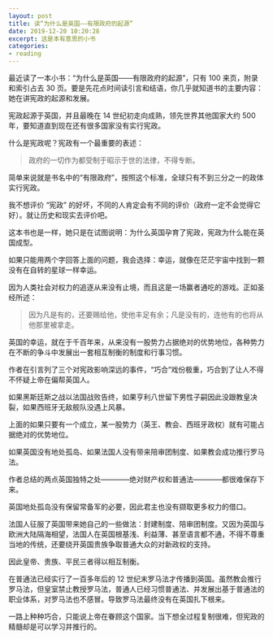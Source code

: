 ```yaml
---
layout: post
title: 读“为什么是英国——有限政府的起源”
date: 2019-12-20 10:20:28
excerpt: 这是本有意思的小书
categories: 
- reading
---
```


最近读了一本小书：“为什么是英国——有限政府的起源”，只有 100 来页，附录和索引占去 30 页。要是先花点时间读引言和结语，你几乎就知道书的主要内容：她在讲宪政的起源和发展。

宪政起源于英国，并且最晚在 14 世纪初走向成熟，领先世界其他国家大约 500 年，要知道直到现在还有很多国家没有实行宪政。

什么是宪政呢？宪政有一个最重要的表述：

> 政府的一切作为都受制于昭示于世的法律，不得专断。

简单来说就是书名中的“有限政府”，按照这个标准，全球只有不到三分之一的政体实行宪政。

我不想评价 “宪政” 的好坏，不同的人肯定会有不同的评价（政府一定不会觉得它好）。就让历史和现实去评价吧。

这本书也是一样，她只是在试图说明：为什么英国孕育了宪政，宪政为什么能在英国成型。

如果只能用两个字回答上面的问题，我会选择：幸运，就像在茫茫宇宙中找到一颗没有在自转的星球一样幸运。

因为人类社会对权力的追逐从来没有止境，而且这是一场赢者通吃的游戏。正如圣经所述：

> 因为凡是有的，还要赐给他，使他丰足有余；凡是没有的，连他有的也将从他那里被拿走。

英国的幸运，就在于千百年来，从来没有一股势力占据绝对的优势地位，各种势力在不断的争斗中发展出一套相互制衡的制度和行事习惯。

作者在引言列了三个对宪政影响深远的事件，“巧合”戏份极重，巧合到了让人不得不怀疑上帝在偏帮英国人。

如果黑斯廷斯之战以法国战败告终，如果亨利八世留下男性子嗣因此没跟教皇决裂，如果西班牙无敌舰队没遇上风暴。

上面的如果只要有一个成立，某一股势力（英王、教会、西班牙政权）就有可能占据绝对的优势地位。

如果英国没有地处孤岛、如果法国人没有带来陪审团制度、如果教会成功推行罗马法。

作者总结的两点英国独特之处————绝对财产权和普通法————都很难保存下来。

英国地处孤岛没有保留常备军的必要，因此君主也没有撷取更多权力的借口。

法国人征服了英国带来她自己的一些做法：封建制度、陪审团制度。又因为英国与欧洲大陆隔海相望，法国人在英国根基浅、利益薄、甚至语言都不通，不得不尊重当地的传统，还要绕开英国贵族争取普通大众的对新政权的支持。

因此皇帝、贵族、平民三者得以相互制衡。

在普通法已经实行了一百多年后的 12 世纪末罗马法才传播到英国。虽然教会推行罗马法，但皇室禁止教授罗马法，普通人已经习惯普通法、并发展出基于普通法的职业体系，对罗马法也不感冒。导致罗马法最终没有在英国扎下根来。

一路上种种巧合，只能说上帝在眷顾这个国家。当下想全过程复制很难，但宪政的精髓却是可以学习并推行的。